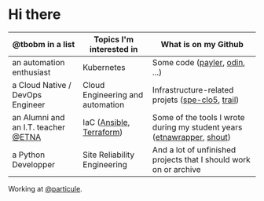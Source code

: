# Hi there

@tbobm in a list | Topics I'm interested in | What is on my Github
------|------|------
an automation enthusiast | Kubernetes | Some code ([payler](https://github.com/tbobm/payler), [odin](https://github.com/tbobm/odin), ...)
a Cloud Native / DevOps Engineer | Cloud Engineering and automation | Infrastructure-related projets ([spe-clo5](https://github.com/tbobm/spe-clo5), [trail](https://github.com/tbobm/trail))
an Alumni and an I.T. teacher [@ETNA](https://github.com/etna-alternance/) | IaC ([Ansible][tbobm-ansible], [Terraform][tbobm-terraform]) | Some of the tools I wrote during my student years ([etnawrapper](https://github.com/etnawrapper), [shout](https://github.com/tbobm/shout))
a Python Developper | Site Reliability Engineering | And a lot of unfinished projects that I should work on or archive

Working at [@particule](https://github.com/particuleio).

[tbobm-terraform]: https://github.com/tbobm?tab=repositories&q=terraform
[tbobm-ansible]: https://github.com/tbobm?tab=repositories&q=ansible
